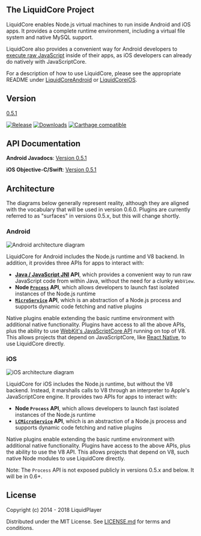 The LiquidCore Project
----------------------

LiquidCore enables Node.js virtual machines to run inside Android and iOS apps.  It provides a complete runtime environment, including a virtual file system and native MySQL support.

LiquidCore also provides a convenient way for Android developers to [execute raw JavaScript](https://github.com/LiquidPlayer/LiquidCore/wiki/LiquidCore-as-a-Native-Javascript-Engine) inside of their apps, as iOS developers can already do natively with JavaScriptCore.

For a description of how to use LiquidCore, please see the appropriate README under [LiquidCoreAndroid](https://github.com/LiquidPlayer/LiquidCore/tree/master/LiquidCoreAndroid) or [LiquidCoreiOS](https://github.com/LiquidPlayer/LiquidCore/tree/master/LiquidCoreiOS).

Version
-------
[0.5.1](https://github.com/LiquidPlayer/LiquidCore/releases/tag/0.5.1)

[![Release](https://jitpack.io/v/LiquidPlayer/LiquidCore.svg)](https://jitpack.io/#LiquidPlayer/LiquidCore)
[![Downloads](https://jitpack.io/v/LiquidPlayer/LiquidCore/week.svg)](https://jitpack.io/#LiquidPlayer/LiquidCore)
[![Carthage compatible](https://img.shields.io/badge/Carthage-compatible-4BC51D.svg?style=flat)](https://github.com/Carthage/Carthage)

API Documentation
-----------------
**Android Javadocs**: [Version 0.5.1](https://liquidplayer.github.io/LiquidCoreAndroid/0.5.1/index.html)

**iOS Objective-C/Swift**: [Version 0.5.1](https://liquidplayer.github.io/LiquidCoreiOS/0.5.1/index.html)

Architecture
------------

The diagrams below generally represent reality, although they are aligned with the vocabulary that will be used in version 0.6.0.  Plugins are currently referred to as "surfaces" in versions 0.5.x, but this will change shortly.

### Android

![Android architecture diagram](https://github.com/LiquidPlayer/LiquidCore/raw/master/doc/ArchitectureAndroid.png)

LiquidCore for Android includes the Node.js runtime and V8 backend.  In addition, it provides three APIs for apps to interact with:

* **[Java / JavaScript JNI](https://liquidplayer.github.io/LiquidCoreAndroid/0.5.1/org/liquidplayer/javascript/package-frame.html) API**, which provides a convenient way to run raw JavaScript code from within Java, without the need for a clunky `WebView`.
* **Node [`Process`](https://liquidplayer.github.io/LiquidCoreAndroid/0.5.1/org/liquidplayer/node/Process.html) API**, which allows developers to launch fast isolated instances of the Node.js runtime
* **[`MicroService`](https://liquidplayer.github.io/LiquidCoreAndroid/0.5.1/org/liquidplayer/service/MicroService.html) API**, which is an abstraction of a Node.js process and supports dynamic code fetching and native plugins 

Native plugins enable extending the basic runtime environment with additional native functionality.  Plugins have access to all the above APIs, plus the ability to use [WebKit's JavaScriptCore API](https://developer.apple.com/documentation/javascriptcore?language=objc) running on top of V8.  This allows projects that depend on JavaScriptCore, like [React Native](https://facebook.github.io/react-native/), to use LiquidCore directly.

### iOS

![iOS architecture diagram](https://github.com/LiquidPlayer/LiquidCore/raw/master/doc/ArchitectureiOS.png)

LiquidCore for iOS includes the Node.js runtime, but without the V8 backend.  Instead, it marshalls calls to V8 through an interpreter to Apple's JavaScriptCore engine.  It provides two APIs for apps to interact with:

* **Node `Process` API**, which allows developers to launch fast isolated instances of the Node.js runtime
* **[`LCMicroService`](https://liquidplayer.github.io/LiquidCoreiOS/0.5.1/Classes/LCMicroService.html) API**, which is an abstraction of a Node.js process and supports dynamic code fetching and native plugins 

Native plugins enable extending the basic runtime environment with additional native functionality.  Plugins have access to the above APIs, plus the ability to use the V8 API.  This allows projects that depend on V8, such native Node modules to use LiquidCore directly.

Note: The `Process` API is not exposed publicly in versions 0.5.x and below.  It will be in 0.6+.

License
-------

Copyright (c) 2014 - 2018 LiquidPlayer

Distributed under the MIT License.  See [LICENSE.md](LICENSE.md) for terms and conditions.

[Node.js]:https://nodejs.org/
[Android Studio]:https://developer.android.com/studio/index.html
[BigNumber]:https://github.com/MikeMcl/bignumber.js/
